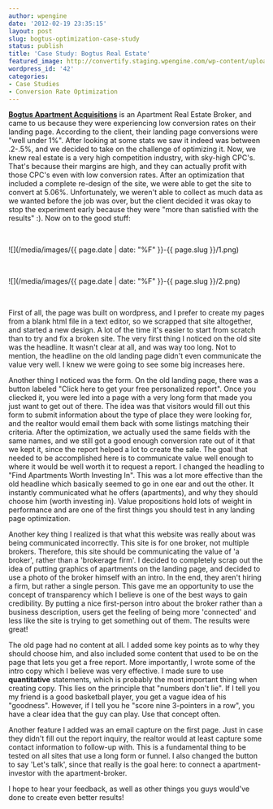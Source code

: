 ```yaml
---
author: wpengine
date: '2012-02-19 23:35:15'
layout: post
slug: bogtus-optimization-case-study
status: publish
title: 'Case Study: Bogtus Real Estate'
featured_image: http://convertify.staging.wpengine.com/wp-content/uploads/2012/02/Screen-Shot-2012-02-19-at-9.31.56-PM.png
wordpress_id: '42'
categories:
- Case Studies
- Conversion Rate Optimization
---
```


[**Bogtus Apartment Acquisitions**](http://bogtus.com) is an Apartment Real Estate Broker, and came to us because they were experiencing low conversion rates on their landing page. According to the client, their landing page conversions were "well under 1%". After looking at some stats we saw it indeed was between .2-.5%, and we decided to take on the challenge of optimizing it. Now, we knew real estate is a very high competition industry, with sky-high CPC's. That's because their margins are high, and they can actually profit with those CPC's even with low conversion rates. After an optimization that included a complete re-design of the site, we were able to get the site to convert at 5.06%. Unfortunately, we weren't able to collect as much data as we wanted before the job was over, but the client decided it was okay to stop the experiment early because they were "more than satisfied with the results" :). Now on to the good stuff:

 

![](/media/images/{{ page.date | date: "%F" }}-{{ page.slug }}/1.png)

 

![](/media/images/{{ page.date | date: "%F" }}-{{ page.slug }}/2.png)

 

First of all, the page was built on wordpress, and I prefer to create my pages from a blank html file in a text editor, so we scrapped that site altogether, and started a new design. A lot of the time it's easier to start from scratch than to try and fix a broken site. The very first thing I noticed on the old site was the headline. It wasn't clear at all, and was way too long. Not to mention, the headline on the old landing page didn't even communicate the value very well. I knew we were going to see some big increases here.

Another thing I noticed was the form. On the old landing page, there was a button labeled "Click here to get your free personalized report". Once you cliecked it, you were led into a page with a very long form that made you just want to get out of there. The idea was that visitors would fill out this form to submit information about the type of place they were looking for, and the realtor would email them back with some listings matching their criteria. After the optimization, we actually used the same fields with the same names, and we still got a good enough conversion rate out of it that we kept it, since the report helped a lot to create the sale. The goal that needed to be accomplished here is to communicate value well enough to where it would be well worth it to request a report. I changed the headling to "Find Apartments Worth Investing In". This was a lot more effective than the old headline which basically seemed to go in one ear and out the other. It instantly communicated what he offers (apartments), and why they should choose him (worth investing in). Value propositions hold lots of weight in performance and are one of the first things you should test in any landing page optimization.

Another key thing I realized is that what this website was really about was being communicated incorrectly. This site is for one broker, not multiple brokers. Therefore, this site should be communicating the value of 'a broker', rather than a 'brokerage firm'. I decided to completely scrap out the idea of putting graphics of apartments on the landing page, and decided to use a photo of the broker himself with an intro. In the end, they aren't hiring a firm, but rather a single person. This gave me an opportunity to use the concept of transparency which I believe is one of the best ways to gain credibility. By putting a nice first-person intro about the broker rather than a business description, users get the feeling of being more 'connected' and less like the site is trying to get something out of them. The results were great!

The old page had no content at all. I added some key points as to why they should choose him, and also included some content that used to be on the page that lets you get a free report. More importantly, I wrote some of the intro copy which I believe was very effective. I made sure to use **quantitative** statements, which is probably the most important thing when creating copy. This lies on the principle that "numbers don't lie". If I tell you my friend is a good basketball player, you get a vague idea of his "goodness". However, if I tell you he "score nine 3-pointers in a row", you have a clear idea that the guy can play. Use that concept often.

Another feature I added was an email capture on the first page. Just in case they didn't fill out the report inquiry, the realtor would at least capture some contact information to follow-up with. This is a fundamental thing to be tested on all sites that use a long form or funnel. I also changed the button to say 'Let's talk', since that really is the goal here: to connect a apartment-investor with the apartment-broker.

I hope to hear your feedback, as well as other things you guys would've done to create even better results!

